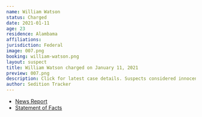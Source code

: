 ```yaml
---
name: William Watson
status: Charged
date: 2021-01-11
age: 23
residence: Alambama
affiliations:
jurisdiction: Federal
image: 007.png
booking: william-watson.png
layout: suspect
title: William Watson charged on January 11, 2021
preview: 007.png
description: Click for latest case details. Suspects considered innocent until proven guilty.
author: Sedition Tracker
---
```


- [News Report](https://www.wate.com/news/auburn-man-in-federal-custody-following-u-s-capitol-riot/)
- [Statement of Facts](https://extremism.gwu.edu/sites/g/files/zaxdzs2191/f/William%20Wright%20Watson%20Affidavit%20in%20Support%20of%20Criminal%20Complaint.pdf)